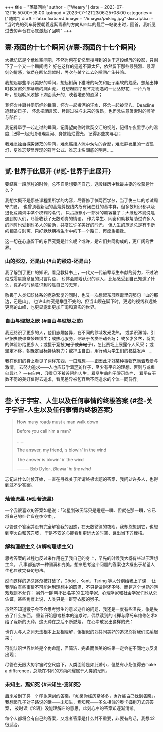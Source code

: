 +++
title = "落幕回响"
author = ["Wearry"]
date = 2023-07-12T16:50:00+08:00
lastmod = 2023-07-12T23:06:25+08:00
categories = ["随笔"]
draft = false
featured_image = "/images/peking.jpg"
description = "当时光的列车将要朝着远离青春的方向从四年的最后一站驶出时，回首，我听见过去的声音在心底激起了回响"
+++

## 壹·燕园的十七个瞬间 {#壹-燕园的十七个瞬间}

大抵记忆是个低维空间吧，不然为何在记忆里搜寻到的关于这段经历的投影，只剩下了一个又一个瞬间呢？
好在这样的逼近不算太坏，依然留下那些最强烈、最深刻的情感，依然在回忆涌起时，再次与某个过去的瞬间产生共鸣。

我想起那些平凡美好的瞬间，想起树荫下猫咪的呵欠和肚子柔软的触感，想起出神时教室窗外那满墙的爬山虎，
还想起园子里不期而遇的一丛丛野花、一片片落叶，想起晚风吹拂下湖面荡开的、映着塔影的涟漪；

我怀念并肩共同历经的瞬间，怀念一起挥洒的汗水，怀念一起被早八、Deadline追赶的日子，
怀念把酒言欢、畅谈过往与未来的激昂，也怀念失意萧索时的倾听与陪伴；

我记得牵手一起走过的瞬间，记得望向你时默契交汇的视线，记得冬夜里手心的温度, 记得一起头顶璀璨星河、身披灿烂霞光，记得那些笑与泪；

我难忘独自探索迷茫的瞬间，难忘熙攘人流中匆匆的身影，难忘静夜里的一盏孤灯，更难忘梦里浮现的符号公式，难忘未名湖底的明月......

---


## 贰·世界于此展开 {#贰-世界于此展开}

要结束一段旅程的时候，总不自觉想要问自己，这段经历中我最主要的收获是什么？

我想大概不是那些课程里所学的内容，尽管修了快两百学分，当了快三年的考试周守门员，
也曾顶着新冠的高烧算视线内所有闭曲线的基本群，但多数知识都以及退化成脑海中某个模糊的名词，
只占据很小一部分的脑容量了；大概也不能说是遇到的人们，尽管收获了无数珍贵的情谊，
作为学生、同窗和助教帮助过许多人的同时也受到许多人的帮助，共度过许多美好的时光，
但人生的旅途总是有不断的相遇与别离，只好默默期待生命中的下一个路口，再度重相逢。

这一切在心底留下的东西究竟是什么呢？或许，是它们共同构成的，更广阔的世界。


### 山的那边，还是山 {#山的那边-还是山}

我了解到了更广的知识，看见教科书上，一代又一代前辈毕生奉献的努力，不过浓缩成零星篇章里的只言片语，
也体会随着认识的深入，比起感受到自己知道了什么，更多的时候意识到的是自己的无知。

敬畏于人类知识体系的庞杂繁复的同时，也又一次想起东邪西毒里的那句「山的那边，还是山」。
也许山终究是攀登不完的，但当山顶在脚下时，更远的视线和远处更高的山峰，也更显露出更加广阔和真实的世界。


### 自由与理想之歌 {#自由与理想之歌}

我还结识了更多的人，他们志趣各异，在不同的领域发光发热，
或学识渊博，引经据典使课堂妙趣横生；或热心服务，活跃于各类活动会场；
或多才多艺，将美的体验带给更多人；或擅于竞技(~~电子或非电子~~)，在比赛场上展露个人风采；
或坚定不移，朝既定目标持续努力；或捍卫自由，用行动为学生们的权益发声......

我在他们的身上看见了两样东西，一曰理想——正因此才对某种事物充满着热爱与激情，
去努力追求——人也应该学着[环](https://en.wikipedia.org/wiki/Ring_(mathematics))的样子，至少有平凡的理想，否则与咸鱼何异也？
一曰自由，我看见不被设限的人生，看见生命的无限可能性，
看见有无数不同的美好值得去追求，看见差异被包容后不同追求的个体一同前行。

---


## 叁·关于宇宙、人生以及任何事情的终极答案 {#叁-关于宇宙-人生以及任何事情的终极答案}

> How many roads must a man walk down
>
> Before you call him a man?
>
> ......
>
> The answer, my friend, is blowin' in the wind
>
> The answer is blowin' in the wind
>
> ------ Bob Dylon, _Blowin' in the wind_

忘记从什么时候开始，一直在寻找关于所谓终极命题的答案，我问过许多人，也得到过不少答案。


### 灿若流星 {#灿若流星}

一个我很喜欢的答案如是说：「流星划破天际只是短短一瞬，但就在那一瞬，它已将自己的灿烂留在夜空中」。

尽管这个答案并没有完全解答我的困惑，在无数彷徨的夜晚，我却总想到它，也想到李太白和苏东坡，
于是不安的心能看到更远大的时空、跳出当下的桎梏。


### 解构理想主义 {#解构理想主义}

思考答案的过程也反过来作用在了我自己的身上，早先的时候我大概有些过于理想主义，
凡事都追求一种圆满和完美。想来思考这个问题的答案也大概出于希望人生也应该完备的想法。

然而这样的追求逐渐被打破了，Gödel、Kant、Turing 等人分别给我上了课，
让我明白有些事情不可能达到理想中的圆满，不只是做得还不够，而是这个世界的游戏规则不允许；
另外一群 ~~叫不出名字的~~ 生物学家、心理学家和社会学家们也从旁佐证，某些角度上说，人类只是一群穿衣服的猴子。

虽然不知道猴子会不会思考猴生的意义这样的问题，我还是一度有些沮丧，像是失去了什么东西。
重新开始思考根本的追求时，偶然读到的《禅与摩托车维修艺术》给了我新的火种，这火种在之后不断燃烧，
在心中散发出这样的光：

也许人与人之间无法根本上互相理解，但相似的对共同美好的追求总将我们联系起来；

可能认识世界始终是个伪命题，但简洁、完备而优美的结果一定会在不同地方反复出现；

尽管在无限大的宇宙时空尺度下，人类面前是如此渺小，但总有小处值得去make a difference，总能在不同的方向闪耀属于人类的光辉。


### 未知生，焉知死 {#未知生-焉知死}

后来听到了另一个印象深刻的答案，「如果你经历足够多，也许能自己找到答案」。
我想起孔子对子路说的话——未知生，焉知死——多么相似的奥卡姆剃刀式的答案，
彼时读《论语》没能理解它的意思，此刻心中的答案却逐渐清晰。

每个人都将会有自己的答案，又或者答案是什么并不重要，非要有的话，我想42很适合。
